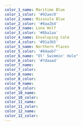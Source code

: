 ```yaml
---
color_1_name: Maritime Blue
color_1_color: '#92aec0'
color_2_name: Missoula Blue
color_2_color: '#8aa2b4'
color_3_name: Lone Wolf
color_3_color: '#8ba1aa'
color_4_name: Enveloping Calm
color_4_color: '#91a3b5'
color_5_name: Northern Places
color_5_color: '#84aeb7'
color_6_name: "Ol' Swimmin' Hole"
color_6_color: '#7daaad'
color_7_name:
color_7_color:
color_8_name:
color_8_color:
color_9_name:
color_9_color:
color_10_name:
color_10_color:
color_11_name:
color_11_color:
color_12_name:
color_12_color:
---
```


